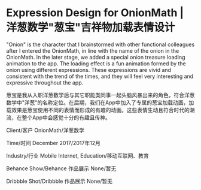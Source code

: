 # Expression Design for OnionMath | 洋葱数学"葱宝"吉祥物加载表情设计

"Onion" is the character that I brainstormed with other functional colleagues after I entered the OnionMath, in line with the name of the onion in the OnionMath. In the later stage, we added a special onion treasure loading animation to the app. The loading effect is a fun animation formed by the onion using different expressions. These expressions are vivid and consistent with the trend of the times, and they will feel very interesting and expressive throughout the app.

葱宝是我从入职洋葱数学后与其它职能类同事一起头脑风暴出来的角色，符合洋葱数学中"洋葱"的名称定位。在后期，我们在App中加入了专属的葱宝加载动画，加载效果是葱宝使用不同的表情而形成的有趣的动画。这些表情生动且符合时代的潮流，在整个App中会感觉十分的有趣且传神。

Client/客户
OnionMath/洋葱数学

Time/时间
December 2017/2017年12月

Industry/行业
Mobile Internet, Education/移动互联网、教育

Behance Show/Behance 作品展示
None/暂无

Dribbble Shot/Dribbble 作品展示
None/暂无